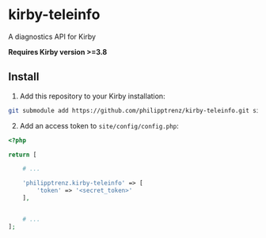 # kirby-teleinfo

A diagnostics API for Kirby

**Requires Kirby version >=3.8**

## Install

1. Add this repository to your Kirby installation:

```bash
git submodule add https://github.com/philipptrenz/kirby-teleinfo.git site/plugins/kirby-teleinfo
```

2. Add an access token to `site/config/config.php`:

```php
<?php

return [

    # ...

    'philipptrenz.kirby-teleinfo' => [
        'token' => '<secret_token>'
    ],


    # ...
];
```